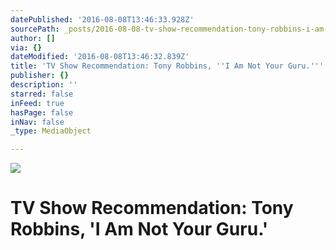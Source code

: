 ```yaml
---
datePublished: '2016-08-08T13:46:33.928Z'
sourcePath: _posts/2016-08-08-tv-show-recommendation-tony-robbins-i-am-not-your-guru.md
author: []
via: {}
dateModified: '2016-08-08T13:46:32.839Z'
title: 'TV Show Recommendation: Tony Robbins, ''I Am Not Your Guru.'''
publisher: {}
description: ''
starred: false
inFeed: true
hasPage: false
inNav: false
_type: MediaObject

---
```

![](https://the-grid-user-content.s3-us-west-2.amazonaws.com/38e0709e-ba18-4d51-9d52-f06acd494985.png)

# **TV Show Recommendation: Tony Robbins, 'I Am Not Your Guru.'**
